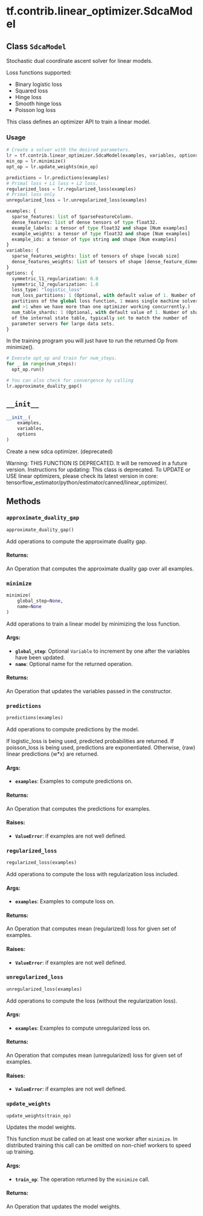 <div itemscope itemtype="http://developers.google.com/ReferenceObject">
<meta itemprop="name" content="tf.contrib.linear_optimizer.SdcaModel" />
<meta itemprop="path" content="Stable" />
<meta itemprop="property" content="__init__"/>
<meta itemprop="property" content="approximate_duality_gap"/>
<meta itemprop="property" content="minimize"/>
<meta itemprop="property" content="predictions"/>
<meta itemprop="property" content="regularized_loss"/>
<meta itemprop="property" content="unregularized_loss"/>
<meta itemprop="property" content="update_weights"/>
</div>

# tf.contrib.linear_optimizer.SdcaModel

## Class `SdcaModel`



Stochastic dual coordinate ascent solver for linear models.

Loss functions supported:

   * Binary logistic loss
   * Squared loss
   * Hinge loss
   * Smooth hinge loss
   * Poisson log loss

  This class defines an optimizer API to train a linear model.

  ### Usage

  ```python
  # Create a solver with the desired parameters.
  lr = tf.contrib.linear_optimizer.SdcaModel(examples, variables, options)
  min_op = lr.minimize()
  opt_op = lr.update_weights(min_op)

  predictions = lr.predictions(examples)
  # Primal loss + L1 loss + L2 loss.
  regularized_loss = lr.regularized_loss(examples)
  # Primal loss only
  unregularized_loss = lr.unregularized_loss(examples)

  examples: {
    sparse_features: list of SparseFeatureColumn.
    dense_features: list of dense tensors of type float32.
    example_labels: a tensor of type float32 and shape [Num examples]
    example_weights: a tensor of type float32 and shape [Num examples]
    example_ids: a tensor of type string and shape [Num examples]
  }
  variables: {
    sparse_features_weights: list of tensors of shape [vocab size]
    dense_features_weights: list of tensors of shape [dense_feature_dimension]
  }
  options: {
    symmetric_l1_regularization: 0.0
    symmetric_l2_regularization: 1.0
    loss_type: "logistic_loss"
    num_loss_partitions: 1 (Optional, with default value of 1. Number of
    partitions of the global loss function, 1 means single machine solver,
    and >1 when we have more than one optimizer working concurrently.)
    num_table_shards: 1 (Optional, with default value of 1. Number of shards
    of the internal state table, typically set to match the number of
    parameter servers for large data sets.
  }
  ```

  In the training program you will just have to run the returned Op from
  minimize().

  ```python
  # Execute opt_op and train for num_steps.
  for _ in range(num_steps):
    opt_op.run()

  # You can also check for convergence by calling
  lr.approximate_duality_gap()
  ```

<h2 id="__init__"><code>__init__</code></h2>

``` python
__init__(
    examples,
    variables,
    options
)
```

Create a new sdca optimizer. (deprecated)

Warning: THIS FUNCTION IS DEPRECATED. It will be removed in a future version.
Instructions for updating:
This class is deprecated. To UPDATE or USE linear optimizers, please check its latest version in core: tensorflow_estimator/python/estimator/canned/linear_optimizer/.



## Methods

<h3 id="approximate_duality_gap"><code>approximate_duality_gap</code></h3>

``` python
approximate_duality_gap()
```

Add operations to compute the approximate duality gap.

#### Returns:

An Operation that computes the approximate duality gap over all
examples.

<h3 id="minimize"><code>minimize</code></h3>

``` python
minimize(
    global_step=None,
    name=None
)
```

Add operations to train a linear model by minimizing the loss function.

#### Args:

* <b>`global_step`</b>: Optional `Variable` to increment by one after the
    variables have been updated.
* <b>`name`</b>: Optional name for the returned operation.


#### Returns:

An Operation that updates the variables passed in the constructor.

<h3 id="predictions"><code>predictions</code></h3>

``` python
predictions(examples)
```

Add operations to compute predictions by the model.

If logistic_loss is being used, predicted probabilities are returned.
If poisson_loss is being used, predictions are exponentiated.
Otherwise, (raw) linear predictions (w*x) are returned.

#### Args:

* <b>`examples`</b>: Examples to compute predictions on.


#### Returns:

An Operation that computes the predictions for examples.


#### Raises:

* <b>`ValueError`</b>: if examples are not well defined.

<h3 id="regularized_loss"><code>regularized_loss</code></h3>

``` python
regularized_loss(examples)
```

Add operations to compute the loss with regularization loss included.

#### Args:

* <b>`examples`</b>: Examples to compute loss on.


#### Returns:

An Operation that computes mean (regularized) loss for given set of
examples.

#### Raises:

* <b>`ValueError`</b>: if examples are not well defined.

<h3 id="unregularized_loss"><code>unregularized_loss</code></h3>

``` python
unregularized_loss(examples)
```

Add operations to compute the loss (without the regularization loss).

#### Args:

* <b>`examples`</b>: Examples to compute unregularized loss on.


#### Returns:

An Operation that computes mean (unregularized) loss for given set of
examples.


#### Raises:

* <b>`ValueError`</b>: if examples are not well defined.

<h3 id="update_weights"><code>update_weights</code></h3>

``` python
update_weights(train_op)
```

Updates the model weights.

This function must be called on at least one worker after `minimize`.
In distributed training this call can be omitted on non-chief workers to
speed up training.

#### Args:

* <b>`train_op`</b>: The operation returned by the `minimize` call.


#### Returns:

An Operation that updates the model weights.




